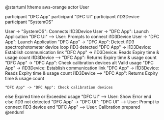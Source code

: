 @startuml
!theme aws-orange
actor User

participant "DFC App"
participant "DFC UI"
participant i1D3Device
participant "SystemOS"


User -> "SystemOS": Connects i1D3Device
User -> "DFC App": Launch Application
"DFC UI" --> User: Prompts to connect i1D3Device
User -> "DFC App": Launch Application
"DFC App" -> "DFC App": Detect i1D3 spectrophotometer device
loop i1D3 detected
    "DFC App" -> i1D3Device: Establish communication link
    "DFC App" -> i1D3Device: Reads Expiry time & usage count
     i1D3Device --> "DFC App": Returns Expiry time & usage count
    "DFC App" -> "DFC App": Check calibration devices
alt Vaild usage
    "DFC App" -> i1D3Device: Establish communication link
    "DFC App" -> i1D3Device: Reads Expiry time & usage count
     i1D3Device --> "DFC App": Returns Expiry time & usage count

    "DFC App" -> "DFC App": Check calibration devices
else Expired time or Exceeded usage
    "DFC UI" --> User: Show Error
end
else i1D3 not detected
    "DFC App" -> "DFC UI": 
    "DFC UI" --> User: Prompt to connect i1D3 device
end
"DFC App" --> User: Calibration prepared
@enduml
